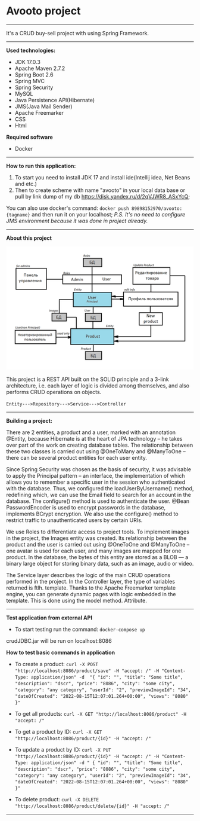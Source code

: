 Avooto project
=


---
It's a CRUD buy-sell project with using Spring Framework.

---
**Used technologies:**

- JDK 17.0.3
- Apache Maven 2.7.2
- Spring Boot 2.6
- Spring MVC
- Spring Security
- MySQL
- Java Persistence API(Hibernate) 
- JMS(Java Mail Sender)
- Apache Freemarker
- CSS
- Html

**Required software**
- Docker

---
**How to run this application:**

1. To start you need to install JDK 17 and install ide(Intellij idea, Net Beans and etc.)
2. Then to create scheme with name "avooto" in your local data base or pull by link dump of my db <https://disk.yandex.ru/d/2qVJWR8_ASxYcQ>;

You can also use docker's command: `docker push 89898152970/avooto:{tagname}` and then run it on your localhost;
_P.S. It's no need to configure JMS environment because it was done in project already._
___

**About this project**

![](https://github.com/Gricev/Avooto/blob/master/Scheme.png)

This project is a REST API built on the SOLID principle and a 3-link architecture, i.e. each layer of logic is divided among themselves, and also performs CRUD operations on objects.


`Entity--->Repository--->Service--->Controller`

---

**Building a project:**

There are 2 entities, a product and a user, marked with an annotation @Entity, because Hibernate is at the heart of JPA technology – he takes over part of the work on creating database tables.
The relationship between these two classes is carried out using @OneToMany and
@ManyToOne – there can be several product entities for each user entity.

Since Spring Security was chosen as the basis of security, it was advisable to apply the Principal pattern – an interface, the implementation of which allows you to remember a specific user in the session who authenticated with the database. Thus, we configured the loadUserByUsername() method, redefining which, we can use the Email field to search for an account in the database. The configure() method is used to authenticate the user. @Bean PasswordEncoder is used to encrypt passwords in the database, implements BCrypt encryption. We also use the configure() method to restrict traffic to unauthenticated users by certain URIs.

We use Roles to differentiate access to project tools.
To implement images in the project, the Images entity was created. Its relationship between the product and the user is carried out using @OneToOne and @ManyToOne – one avatar is used for each user, and many images are mapped for one product. In the database, the bytes of this entity are stored as a BLOB — a binary large object for storing binary data, such as an image, audio or video.

The Service layer describes the logic of the main CRUD operations performed in the project.
In the Controller layer, the type of variables returned is ftlh. template.
Thanks to the Apache Freemarker template engine, you can generate dynamic pages with logic embedded in the template. This is done using the model method. Attribute.
___

**Test application from external API**

- To start testing run the command: `docker-compose up`

crudJDBC.jar will be run on localhost:8086

**How to test basic commands in application**

- To create a product: `curl -X POST "http://localhost:8086/product/save" -H "accept: /" -H "Content-Type: application/json" -d 
"{
  "id": "",
  "title": "Some title",
  "description": "dscr",
  "price": "8086",
  "city": "some city",
  "category": "any category",
  "userId": "2",
  "previewImageId": "34",
  "dateOfCreated": "2022-08-15T12:07:01.264+00:00",
  "views": "8080"
}"`

- To get all products: `curl -X GET "http://localhost:8086/product" -H "accept: /"`

- To get a product by ID: `curl -X GET "http://localhost:8086/product/{id}" -H "accept: /"`

- To update a product by ID: `curl -X PUT "http://localhost:8086/product/{id}" -H "accept: /" -H "Content-Type: application/json" -d "
{
  "id": "",
  "title": "Some title",
  "description": "dscr",
  "price": "8086",
  "city": "some city",
  "category": "any category",
  "userId": "2",
  "previewImageId": "34",
  "dateOfCreated": "2022-08-15T12:07:01.264+00:00",
  "views": "8080"
}"`

- To delete product: `curl -X DELETE "http://localhost:8086/product/delete/{id}" -H "accept: /"`

___



